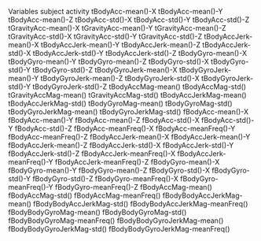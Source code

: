 Variables
subject 
activity 
tBodyAcc-mean()-X 
tBodyAcc-mean()-Y 
tBodyAcc-mean()-Z 
tBodyAcc-std()-X 
tBodyAcc-std()-Y 
tBodyAcc-std()-Z 
tGravityAcc-mean()-X 
tGravityAcc-mean()-Y 
tGravityAcc-mean()-Z 
tGravityAcc-std()-X 
tGravityAcc-std()-Y 
tGravityAcc-std()-Z 
tBodyAccJerk-mean()-X 
tBodyAccJerk-mean()-Y 
tBodyAccJerk-mean()-Z 
tBodyAccJerk-std()-X 
tBodyAccJerk-std()-Y 
tBodyAccJerk-std()-Z 
tBodyGyro-mean()-X 
tBodyGyro-mean()-Y 
tBodyGyro-mean()-Z 
tBodyGyro-std()-X 
tBodyGyro-std()-Y 
tBodyGyro-std()-Z 
tBodyGyroJerk-mean()-X 
tBodyGyroJerk-mean()-Y 
tBodyGyroJerk-mean()-Z 
tBodyGyroJerk-std()-X 
tBodyGyroJerk-std()-Y 
tBodyGyroJerk-std()-Z 
tBodyAccMag-mean() 
tBodyAccMag-std() 
tGravityAccMag-mean() 
tGravityAccMag-std() 
tBodyAccJerkMag-mean() 
tBodyAccJerkMag-std() 
tBodyGyroMag-mean() 
tBodyGyroMag-std() 
tBodyGyroJerkMag-mean() 
tBodyGyroJerkMag-std() 
fBodyAcc-mean()-X 
fBodyAcc-mean()-Y 
fBodyAcc-mean()-Z 
fBodyAcc-std()-X 
fBodyAcc-std()-Y 
fBodyAcc-std()-Z 
fBodyAcc-meanFreq()-X
fBodyAcc-meanFreq()-Y 
fBodyAcc-meanFreq()-Z 
fBodyAccJerk-mean()-X 
fBodyAccJerk-mean()-Y 
fBodyAccJerk-mean()-Z 
fBodyAccJerk-std()-X 
fBodyAccJerk-std()-Y 
fBodyAccJerk-std()-Z 
fBodyAccJerk-meanFreq()-X 
fBodyAccJerk-meanFreq()-Y 
fBodyAccJerk-meanFreq()-Z 
fBodyGyro-mean()-X 
fBodyGyro-mean()-Y 
fBodyGyro-mean()-Z 
fBodyGyro-std()-X 
fBodyGyro-std()-Y 
fBodyGyro-std()-Z 
fBodyGyro-meanFreq()-X 
fBodyGyro-meanFreq()-Y 
fBodyGyro-meanFreq()-Z 
fBodyAccMag-mean() 
fBodyAccMag-std() 
fBodyAccMag-meanFreq() 
fBodyBodyAccJerkMag-mean() 
fBodyBodyAccJerkMag-std() 
fBodyBodyAccJerkMag-meanFreq() 
fBodyBodyGyroMag-mean() 
fBodyBodyGyroMag-std() 
fBodyBodyGyroMag-meanFreq() 
fBodyBodyGyroJerkMag-mean() 
fBodyBodyGyroJerkMag-std() 
fBodyBodyGyroJerkMag-meanFreq()